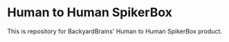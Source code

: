 # Human to Human SpikerBox

This is repository for BackyardBrains' Human to Human SpikerBox product.

